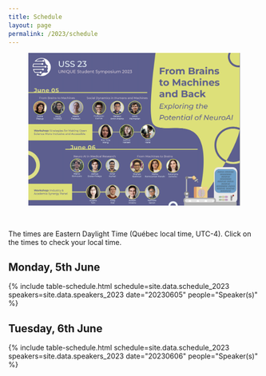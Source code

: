 ```yaml
---
title: Schedule
layout: page
permalink: /2023/schedule
---
```


<section class="hero is-primary">
  <div class="hero-body">
    <figure class="image is-5by2">
      <img src="/assets/img/USS2023/speaker_banner.png" alt="USS 2023">
    </figure>
  </div>
</section>

<br>

The times are Eastern Daylight Time (Québec local time, UTC-4). Click on the times to check your local time.

## Monday, 5th June

{% include table-schedule.html schedule=site.data.schedule_2023 speakers=site.data.speakers_2023 date="20230605" people="Speaker(s)" %}

## Tuesday, 6th June

{% include table-schedule.html schedule=site.data.schedule_2023 speakers=site.data.speakers_2023 date="20230606" people="Speaker(s)" %}
